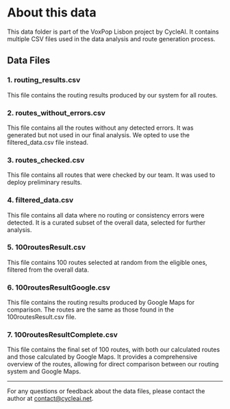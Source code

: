 # About this data

This data folder is part of the VoxPop Lisbon project by CycleAI. It contains multiple CSV files used in the data analysis and route generation process.

## Data Files

### 1. routing_results.csv

This file contains the routing results produced by our system for all routes.

### 2. routes_without_errors.csv

This file contains all the routes without any detected errors. It was generated but not used in our final analysis. We opted to use the filtered_data.csv file instead.

### 3. routes_checked.csv

This file contains all routes that were checked by our team. It was used to deploy preliminary results.

### 4. filtered_data.csv

This file contains all data where no routing or consistency errors were detected. It is a curated subset of the overall data, selected for further analysis.

### 5. 100routesResult.csv

This file contains 100 routes selected at random from the eligible ones, filtered from the overall data.

### 6. 100routesResultGoogle.csv

This file contains the routing results produced by Google Maps for comparison. The routes are the same as those found in the 100routesResult.csv file.

### 7. 100routesResultComplete.csv

This file contains the final set of 100 routes, with both our calculated routes and those calculated by Google Maps. It provides a comprehensive overview of the routes, allowing for direct comparison between our routing system and Google Maps.

---

For any questions or feedback about the data files, please contact the author at <contact@cycleai.net>.
